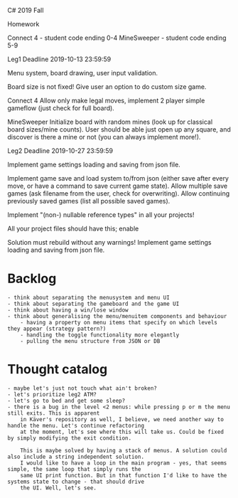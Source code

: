 C# 2019 Fall

Homework

Connect 4  - student code ending 0-4
MineSweeper - student code ending 5-9

Leg1
Deadline 2019-10-13 23:59:59

Menu system, board drawing, user input validation.

Board size is not fixed! Give user an option to do custom size game.

Connect 4
Allow only make legal moves, implement 2 player simple gameflow (just check for full board).


MineSweeper
Initialize board with random mines (look up for classical board sizes/mine counts).
User should be able just open up any square, and discover is there a mine or not (you can always implement more!).



Leg2
Deadline 2019-10-27 23:59:59

Implement game settings loading and saving from json file.

Implement game save and load system to/from json (either save after every move, or have a command to save current game state).
Allow multiple save games (ask filename from the user, check for overwriting).
Allow continuing previously saved games (list all possible saved games).


Implement "(non-) nullable reference types" in all your projects!

All your project files should have this;
    <PropertyGroup>
        <Nullable>enable</Nullable>
    </PropertyGroup>

Solution must rebuild without any warnings!
Implement game settings loading and saving from json file.

# Backlog
    - think about separating the menusystem and menu UI
    - think about separating the gameboard and the game UI
    - think about having a win/lose window
    - think about generalising the menu/menuitem components and behaviour 
        - having a property on menu items that specify on which levels they appear (strategy pattern?)
        - handling the toggle functionality more elegantly
        - pulling the menu structure from JSON or DB

# Thought catalog
    - maybe let's just not touch what ain't broken?
    - let's prioritize leg2 ATM?
    - let's go to bed and get some sleep?
    - there is a bug in the level <2 menus: while pressing p or m the menu still exits. This is apparent
        in Käver's repository as well, I believe, we need another way to handle the menu. Let's continue refactoring
        at the moment, let's see where this will take us. Could be fixed by simply modifying the exit condition.
        
        This is maybe solved by having a stack of menus. A solution could also include a string independent solution.
        I would like to have a loop in the main program - yes, that seems simple, the same loop that simply runs the
        same UI print function. But in that function I'd like to have the systems state to change - that should drive 
        the UI. Well, let's see.
        
